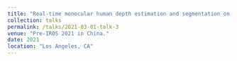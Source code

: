```yaml
---
title: "Real-time monocular human depth estimation and segmentation on embedded systems"
collection: talks
permalink: /talks/2021-03-01-talk-3
venue: "Pre-IROS 2021 in China."
date: 2021
location: "Los Angeles, CA"
---
```

